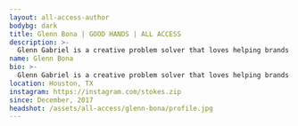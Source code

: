 ```yaml
---
layout: all-access-author
bodybg: dark
title: Glenn Bona | GOOD HANDS | ALL ACCESS
description: >-
  Glenn Gabriel is a creative problem solver that loves helping brands grow their digital presence.  His experience includes working with artists such as G-Eazy, Porter Robinson, Kaskade, as well as capturing festivals such as Electric Zoo, CRSSD Fest, and Dropzone in Bangkok, Thailand (where he is currently based).
name: Glenn Bona
bio: >-
  Glenn Gabriel is a creative problem solver that loves helping brands grow their digital presence.  His experience includes working with artists such as G-Eazy, Porter Robinson, Kaskade, as well as capturing festivals such as Electric Zoo, CRSSD Fest, and Dropzone in Bangkok, Thailand (where he is currently based). 
location: Houston, TX
instagram: https://instagram.com/stokes.zip
since: December, 2017
headshot: /assets/all-access/glenn-bona/profile.jpg
---
```


